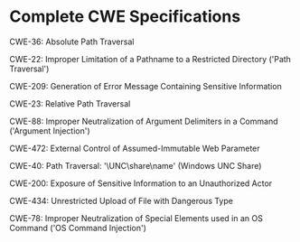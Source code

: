 

# Complete CWE Specifications

CWE-36: Absolute Path Traversal

CWE-22: Improper Limitation of a Pathname to a Restricted Directory ('Path Traversal')

CWE-209: Generation of Error Message Containing Sensitive Information

CWE-23: Relative Path Traversal

CWE-88: Improper Neutralization of Argument Delimiters in a Command ('Argument Injection')

CWE-472: External Control of Assumed-Immutable Web Parameter

CWE-40: Path Traversal: '\\UNC\share\name\' (Windows UNC Share)

CWE-200: Exposure of Sensitive Information to an Unauthorized Actor

CWE-434: Unrestricted Upload of File with Dangerous Type

CWE-78: Improper Neutralization of Special Elements used in an OS Command ('OS Command Injection')